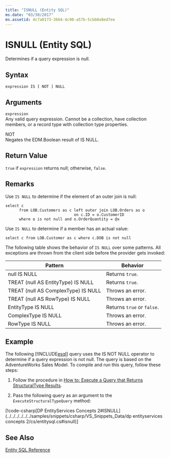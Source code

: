 ```yaml
---
title: "ISNULL (Entity SQL)"
ms.date: "03/30/2017"
ms.assetid: dc7a0173-3664-4c90-a57b-5cbb0a8ed7ee
---
```

# ISNULL (Entity SQL)
Determines if a query expression is null.  

## Syntax  

```  
expression IS [ NOT ] NULL  
```  

## Arguments  
 `expression`  
 Any valid query expression. Cannot be a collection, have collection members, or a record type with collection type properties.  

 NOT  
 Negates the EDM.Boolean result of IS NULL.  

## Return Value  
 `true` if `expression` returns null; otherwise, `false`.  

## Remarks  
 Use `IS NULL` to determine if the element of an outer join is null:  

```  
select c   
      from LOB.Customers as c left outer join LOB.Orders as o   
                              on c.ID = o.CustomerID    
      where o is not null and o.OrderQuantity = @x  
```  

 Use `IS NULL` to determine if a member has an actual value:  

```  
select c from LOB.Customer as c where c.DOB is not null  
```  

 The following table shows the behavior of `IS NULL` over some patterns. All exceptions are thrown from the client side before the provider gets invoked:  


|Pattern|Behavior|  
|-------------|--------------|  
|null IS NULL|Returns `true`.|  
|TREAT (null AS EntityType) IS NULL|Returns `true`.|  
|TREAT (null AS ComplexType) IS NULL|Throws an error.|  
|TREAT (null AS RowType) IS NULL|Throws an error.|  
|EntityType IS NULL|Returns `true` or `false`.|  
|ComplexType IS NULL|Throws an error.|  
|RowType IS NULL|Throws an error.|  

## Example  
 The following [!INCLUDE[esql](../../../../../../includes/esql-md.md)] query uses the IS NOT NULL operator to determine if a query expression is not null. The query is based on the AdventureWorks Sales Model. To compile and run this query, follow these steps:  

1. Follow the procedure in [How to: Execute a Query that Returns StructuralType Results](../../../../../../docs/framework/data/adonet/ef/how-to-execute-a-query-that-returns-structuraltype-results.md).  

2. Pass the following query as an argument to the `ExecuteStructuralTypeQuery` method:  

 [!code-csharp[DP EntityServices Concepts 2#ISNULL](../../../../../../samples/snippets/csharp/VS_Snippets_Data/dp entityservices concepts 2/cs/entitysql.cs#isnull)]  

## See Also  
 [Entity SQL Reference](../../../../../../docs/framework/data/adonet/ef/language-reference/entity-sql-reference.md)

